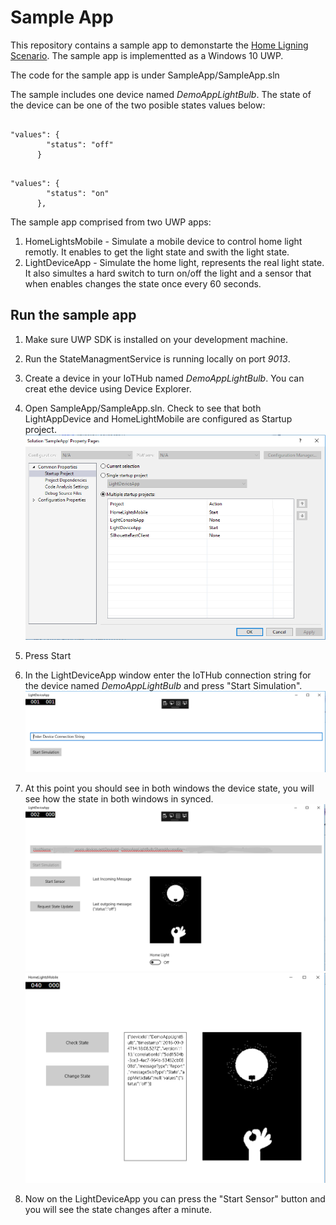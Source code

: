 # Sample App

This repository contains a sample app to demonstarte the [Home Ligning Scenario](lightsSampleScenario.md).
The sample app is implementted as a Windows 10 UWP.

The code for the sample app is under SampleApp/SampleApp.sln

The sample includes one device named *DemoAppLightBulb*.
The state of the device can be one of the two posible states values below:

```

"values": {
        "status": "off"
      }
```
```
      
"values": {
        "status": "on"
      },

```



The sample app comprised from two UWP apps:

1. HomeLightsMobile - Simulate a mobile device to control home light remotly. It enables to get the light state and swith the light state.
2. LightDeviceApp - Simulate the home light, represents the real light state. It also simultes a hard switch to turn on/off the light and a sensor that when enables changes the state once every 60 seconds.

## Run the sample app

1. Make sure UWP SDK is installed on your development machine.
2. Run the StateManagmentService is running locally on port *9013*.
2. Create a device in your IoTHub named *DemoAppLightBulb*. You can creat ethe device using Device Explorer.
3. Open SampleApp/SampleApp.sln. Check to see that both LightAppDevice and HomeLightMobile are configured as Startup project.
        ![startup](images/startup.PNG)
4. Press Start

5. In the LightDeviceApp window enter the IoTHub connection string for the device named *DemoAppLightBulb* and press "Start Simulation".
        ![constring](images/constring.PNG)
        
6. At this point you should see in both windows the device state, you will see how the state in both windows in synced.
        ![LightDeviceApp](images/LightDeviceApp.PNG)
        ![HomeLightsMobile](images/HomeLightsMobile.PNG)
        
7. Now on the LightDeviceApp you can press the "Start Sensor" button and you will see the state changes after a minute.



